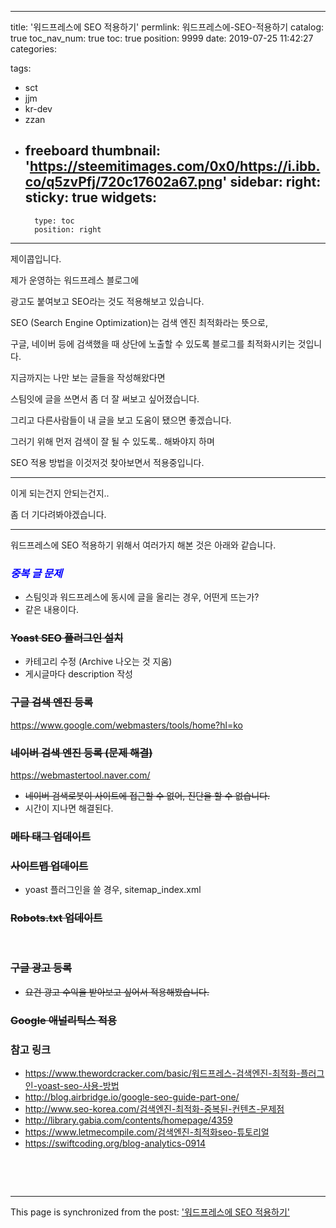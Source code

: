 
---
title: '워드프레스에 SEO 적용하기'
permlink: 워드프레스에-SEO-적용하기
catalog: true
toc_nav_num: true
toc: true
position: 9999
date: 2019-07-25 11:42:27
categories:

tags:
- sct
- jjm
- kr-dev
- zzan
- freeboard
thumbnail: 'https://steemitimages.com/0x0/https://i.ibb.co/q5zvPfj/720c17602a67.png'
sidebar:
    right:
        sticky: true
widgets:
    -
        type: toc
        position: right
---


<p>제이콥입니다.</p>
<p>제가 운영하는 워드프레스 블로그에</p>
<p>광고도 붙여보고 SEO라는 것도 적용해보고 있습니다.</p>
<p>SEO (Search Engine Optimization)는 검색 엔진 최적화라는 뜻으로,</p>
<p>구글, 네이버 등에 검색했을 때 상단에 노출할 수 있도록 블로그를 최적화시키는 것입니다.</p>
<p>지금까지는 나만 보는 글들을 작성해왔다면</p>
<p>스팀잇에 글을 쓰면서 좀 더 잘 써보고 싶어졌습니다.</p>
<p>그리고 다른사람들이 내 글을 보고 도움이 됐으면 좋겠습니다.</p>
<p>그러기 위해 먼저 검색이 잘 될 수 있도록.. 해봐야지 하며</p>
<p>SEO 적용 방법을 이것저것 찾아보면서 적용중입니다.</p>
<hr />
<p>이게 되는건지 안되는건지..</p>
<p>좀 더 기다려봐야겠습니다.</p>
<hr />
<p>워드프레스에 SEO 적용하기 위해서 여러가지 해본 것은 아래와 같습니다.</p>
<h3><em><span style="color: #0000ff;">중복 글 문제</span></em></h3>
<ul>
<li>스팀잇과 워드프레스에 동시에 글을 올리는 경우, 어떤게 뜨는가?</li>
<li>같은 내용이다.</li>
</ul>
<h3><del>Yoast SEO 플러그인 설치</del></h3>
<ul>
<li>카테고리 수정 (Archive 나오는 것 지움)</li>
<li>게시글마다 description 작성</li>
</ul>
<h3><del>구글 검색 엔진 등록</del></h3>
<p><a href="https://www.google.com/webmasters/tools/home?hl=ko">https://www.google.com/webmasters/tools/home?hl=ko</a></p>
<h3><del>네이버 검색 엔진 등록 (문제 해결)</del></h3>
<p><a href="https://webmastertool.naver.com/">https://webmastertool.naver.com/</a></p>
<ul>
<li><del>네이버 검색로봇이 사이트에 접근할 수 없어, 진단을 할 수 없습니다.</del></li>
<li>시간이 지나면 해결된다.</li>
</ul>
<h3><del>메타 태그 업데이트</del></h3>
<h3><del>사이트맵 업데이트</del></h3>
<ul>
<li>yoast 플러그인을 쓸 경우, sitemap_index.xml</li>
</ul>
<h3><del>Robots.txt 업데이트</del></h3>
<p> </p>
<h3><del>구글 광고 등록</del></h3>
<ul>
<li><del>요건 광고 수익을 받아보고 싶어서 적용해봤습니다.</del></li>
</ul>
<h3><del>Google 애널리틱스 적용</del></h3>
<h3>참고 링크</h3>
<ul>
<li><a href="https://www.thewordcracker.com/basic/%EC%9B%8C%EB%93%9C%ED%94%84%EB%A0%88%EC%8A%A4-%EA%B2%80%EC%83%89%EC%97%94%EC%A7%84-%EC%B5%9C%EC%A0%81%ED%99%94-%ED%94%8C%EB%9F%AC%EA%B7%B8%EC%9D%B8-yoast-seo-%EC%82%AC%EC%9A%A9-%EB%B0%A9%EB%B2%95/">https://www.thewordcracker.com/basic/워드프레스-검색엔진-최적화-플러그인-yoast-seo-사용-방법</a></li>
<li><a href="http://blog.airbridge.io/google-seo-guide-part-one/">http://blog.airbridge.io/google-seo-guide-part-one/</a></li>
<li><a href="http://www.seo-korea.com/%EA%B2%80%EC%83%89%EC%97%94%EC%A7%84-%EC%B5%9C%EC%A0%81%ED%99%94-%EC%A4%91%EB%B3%B5%EB%90%9C-%EC%BB%A8%ED%85%90%EC%B8%A0-%EB%AC%B8%EC%A0%9C%EC%A0%90/">http://www.seo-korea.com/검색엔진-최적화-중복된-컨텐츠-문제점</a></li>
<li><a href="http://library.gabia.com/contents/homepage/4359">http://library.gabia.com/contents/homepage/4359</a></li>
<li><a href="https://www.letmecompile.com/%EA%B2%80%EC%83%89%EC%97%94%EC%A7%84-%EC%B5%9C%EC%A0%81%ED%99%94seo-%ED%8A%9C%ED%86%A0%EB%A6%AC%EC%96%BC/">https://www.letmecompile.com/검색엔진-최적화seo-튜토리얼</a></li>
<li><a href="https://swiftcoding.org/blog-analytics-0914">https://swiftcoding.org/blog-analytics-0914</a></li>
</ul>
<p> </p>
<p> </p>


- - -

This page is synchronized from the post: ['워드프레스에 SEO 적용하기'](https://steempeak.com/@jacobyu/1371-google-seo)
